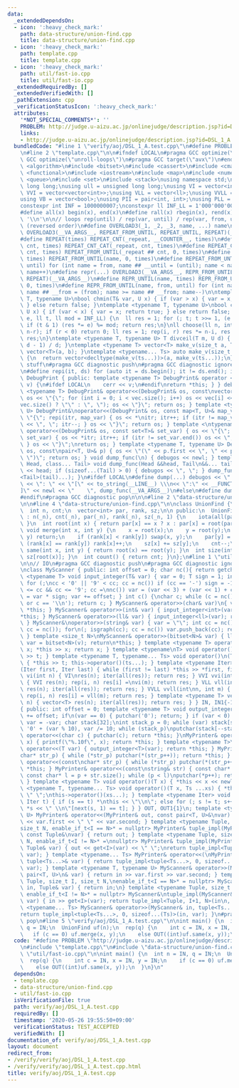 ```yaml
---
data:
  _extendedDependsOn:
  - icon: ':heavy_check_mark:'
    path: data-structure/union-find.cpp
    title: data-structure/union-find.cpp
  - icon: ':heavy_check_mark:'
    path: template.cpp
    title: template.cpp
  - icon: ':heavy_check_mark:'
    path: util/fast-io.cpp
    title: util/fast-io.cpp
  _extendedRequiredBy: []
  _extendedVerifiedWith: []
  _pathExtension: cpp
  _verificationStatusIcon: ':heavy_check_mark:'
  attributes:
    '*NOT_SPECIAL_COMMENTS*': ''
    PROBLEM: http://judge.u-aizu.ac.jp/onlinejudge/description.jsp?id=DSL_1_A
    links:
    - http://judge.u-aizu.ac.jp/onlinejudge/description.jsp?id=DSL_1_A
  bundledCode: "#line 1 \"verify/aoj/DSL_1_A.test.cpp\"\n#define PROBLEM \"http://judge.u-aizu.ac.jp/onlinejudge/description.jsp?id=DSL_1_A\"\
    \n#line 2 \"template.cpp\"\n\n#ifndef LOCAL\n#pragma GCC optimize(\"O3\")\n#pragma\
    \ GCC optimize(\"unroll-loops\")\n#pragma GCC target(\"avx\")\n#endif\n#include\
    \ <algorithm>\n#include <bitset>\n#include <cassert>\n#include <cmath>\n#include\
    \ <functional>\n#include <iostream>\n#include <map>\n#include <numeric>\n#include\
    \ <queue>\n#include <set>\n#include <stack>\nusing namespace std;\nusing ll =\
    \ long long;\nusing ull = unsigned long long;\nusing VI = vector<int>;\nusing\
    \ VVI = vector<vector<int>>;\nusing VLL = vector<ll>;\nusing VVLL = vector<vector<ll>>;\n\
    using VB = vector<bool>;\nusing PII = pair<int, int>;\nusing PLL = pair<ll, ll>;\n\
    constexpr int INF = 1000000007;\nconstexpr ll INF_LL = 1'000'000'000'000'000'007;\n\
    #define all(x) begin(x), end(x)\n#define rall(x) rbegin(x), rend(x)\n#define newl\
    \ '\\n'\n\n// loops rep(until) / rep(var, until) / rep(var, from, until) / repr\
    \ (reversed order)\n#define OVERLOAD3(_1, _2, _3, name, ...) name\n#define rep(...)\
    \ OVERLOAD3(__VA_ARGS__, REPEAT_FROM_UNTIL, REPEAT_UNTIL, REPEAT)(__VA_ARGS__)\n\
    #define REPEAT(times) REPEAT_CNT(_repeat, __COUNTER__, times)\n#define REPEAT_CNT(_repeat,\
    \ cnt, times) REPEAT_CNT_CAT(_repeat, cnt, times)\n#define REPEAT_CNT_CAT(_repeat,\
    \ cnt, times) REPEAT_FROM_UNTIL(_repeat ## cnt, 0, times)\n#define REPEAT_UNTIL(name,\
    \ times) REPEAT_FROM_UNTIL(name, 0, times)\n#define REPEAT_FROM_UNTIL(name, from,\
    \ until) for (int name = from, name ## __until = (until); name < name ## __until;\
    \ name++)\n#define repr(...) OVERLOAD3(__VA_ARGS__, REPR_FROM_UNTIL, REPR_UNTIL,\
    \ REPEAT)(__VA_ARGS__)\n#define REPR_UNTIL(name, times) REPR_FROM_UNTIL(name,\
    \ 0, times)\n#define REPR_FROM_UNTIL(name, from, until) for (int name = (until)-1,\
    \ name ## __from = (from); name >= name ## __from; name--)\n\ntemplate <typename\
    \ T, typename U>\nbool chmin(T& var, U x) { if (var > x) { var = x; return true;\
    \ } else return false; }\ntemplate <typename T, typename U>\nbool chmax(T& var,\
    \ U x) { if (var < x) { var = x; return true; } else return false; }\nll power(ll\
    \ e, ll t, ll mod = INF_LL) {\n  ll res = 1; for (; t; t >>= 1, (e *= e) %= mod)\
    \ if (t & 1) (res *= e) %= mod; return res;\n}\nll choose(ll n, int r) {\n  chmin(r,\
    \ n-r); if (r < 0) return 0; ll res = 1; rep(i, r) res *= n-i, res /= i+1; return\
    \ res;\n}\ntemplate <typename T, typename U> T divceil(T m, U d) { return (m +\
    \ d - 1) / d; }\ntemplate <typename T> vector<T> make_v(size_t a, T b) { return\
    \ vector<T>(a, b); }\ntemplate <typename... Ts> auto make_v(size_t a, Ts... ts)\
    \ {\n  return vector<decltype(make_v(ts...))>(a, make_v(ts...));\n}\n\n// debugging\
    \ stuff\n#pragma GCC diagnostic push\n#pragma GCC diagnostic ignored \"-Wmisleading-indentation\"\
    \n#define repi(it, ds) for (auto it = ds.begin(); it != ds.end(); it++)\nclass\
    \ DebugPrint { public: template <typename T> DebugPrint& operator <<(const T&\
    \ v) {\n#ifdef LOCAL\n    cerr << v;\n#endif\nreturn *this; } } debugos; template\
    \ <typename T> DebugPrint& operator<<(DebugPrint& os, const\nvector<T>& vec) {\
    \ os << \"{\"; for (int i = 0; i < vec.size(); i++) os << vec[i] << (i + 1 ==\n\
    vec.size() ? \"\" : \", \"); os << \"}\"; return os; } template <typename T, typename\
    \ U> DebugPrint&\noperator<<(DebugPrint& os, const map<T, U>& map_var) { os <<\
    \ \"{\"; repi(itr, map_var) { os << *\nitr; itr++; if (itr != map_var.end()) os\
    \ << \", \"; itr--; } os << \"}\"; return os; } template <\ntypename T> DebugPrint&\
    \ operator<<(DebugPrint& os, const set<T>& set_var) { os << \"{\"; repi(\nitr,\
    \ set_var) { os << *itr; itr++; if (itr != set_var.end()) os << \", \"; itr--;\
    \ } os << \"}\";\nreturn os; } template <typename T, typename U> DebugPrint& operator<<(DebugPrint&\
    \ os, const\npair<T, U>& p) { os << \"(\" << p.first << \", \" << p.second <<\
    \ \")\"; return os; } void dump_func(\n) { debugos << newl; } template <class\
    \ Head, class... Tail> void dump_func(Head &&head, Tail\n&&... tail) { debugos\
    \ << head; if (sizeof...(Tail) > 0) { debugos << \", \"; } dump_func(forward\n\
    <Tail>(tail)...); }\n#ifdef LOCAL\n#define dump(...) debugos << \"  \" << string(#__VA_ARGS__)\
    \ << \": \" << \"[\" << to_string(__LINE__) \\\n<< \":\" << __FUNCTION__ << \"\
    ]\" << newl << \"    \", dump_func(__VA_ARGS__)\n#else\n#define dump(...) ({})\n\
    #endif\n#pragma GCC diagnostic pop\n\n\n#line 2 \"data-structure/union-find.cpp\"\
    \n\n#line 4 \"data-structure/union-find.cpp\"\n\nclass UnionFind {\n private:\n\
    \  int n, cnt;\n  vector<int> par, rank, sz;\n\n public:\n  UnionFind(int _n)\
    \ : n(_n), cnt(_n), par(_n), rank(_n), sz(_n, 1) {\n    iota(all(par), 0);\n \
    \ }\n  int root(int x) { return par[x] == x ? x : par[x] = root(par[x]); }\n \
    \ void merge(int x, int y) {\n    x = root(x);\n    y = root(y);\n    if (x ==\
    \ y) return;\n    if (rank[x] < rank[y]) swap(x, y);\n    par[y] = x;\n    if\
    \ (rank[x] == rank[y]) rank[x]++;\n    sz[x] += sz[y];\n    cnt--;\n  }\n  bool\
    \ same(int x, int y) { return root(x) == root(y); }\n  int size(int x) { return\
    \ sz[root(x)]; }\n  int count() { return cnt; }\n};\n#line 1 \"util/fast-io.cpp\"\
    \n\n// IO\n#pragma GCC diagnostic push\n#pragma GCC diagnostic ignored \"-Wmisleading-indentation\"\
    \nclass MyScanner { public: int offset = 0; char nc(){ return getchar(); }\ntemplate\
    \ <typename T> void input_integer(T& var) { var = 0; T sign = 1; int cc = nc();\
    \ for (;\ncc < '0' || '9' < cc; cc = nc()) if (cc == '-') sign = -1; for (; '0'\
    \ <= cc && cc <= '9'; cc =\nnc()) var = (var << 3) + (var << 1) + cc - '0'; var\
    \ = var * sign; var += offset; } int c() {\nchar c; while (c = nc(), c == ' '\
    \ or c == '\\n'); return c; } MyScanner& operator>>(char& var)\n{ var = c(); return\
    \ *this; } MyScanner& operator>>(int& var) { input_integer<int>(var); return\n\
    *this; } MyScanner& operator>>(ll& var) { input_integer<ll>(var); return *this;\
    \ } MyScanner&\noperator>>(string& var) { var = \"\"; int cc = nc(); for (; !isgraph(cc);\
    \ cc = nc()); for\n(; isgraph(cc); cc = nc()) var.push_back(cc); return *this;\
    \ } template <size_t N>\nMyScanner& operator>>(bitset<N>& var) { ll v; input_integer<ll>(v);\
    \ var = bitset<N>(v); return\n*this; } template <typename T> operator T() { T\
    \ x; *this >> x; return x; } template <typename\nT> void operator()(T &t) { *this\
    \ >> t; } template <typename T, typename... Ts> void operator()\n(T &t, Ts &...ts)\
    \ { *this >> t; this->operator()(ts...); } template <typename Iter> void iter\n\
    (Iter first, Iter last) { while (first != last) *this >> *first, first++; } VI\
    \ vi(int n) { VI\nres(n); iter(all(res)); return res; } VVI vvi(int n, int m)\
    \ { VVI res(n); rep(i, n) res[i] =\nvi(m); return res; } VLL vll(int n) { VLL\
    \ res(n); iter(all(res)); return res; } VVLL vvll(int\nn, int m) { VVLL res(n);\
    \ rep(i, n) res[i] = vll(m); return res; } template <typename T> vector\n<T> v(int\
    \ n) { vector<T> res(n); iter(all(res)); return res; } } IN, IN1{-1}; class MyPrinter\n\
    { public: int offset = 0; template <typename T> void output_integer(T var) { var\
    \ += offset; if\n(var == 0) { putchar('0'); return; } if (var < 0) putchar('-'),\
    \ var = -var; char stack[32];\nint stack_p = 0; while (var) stack[stack_p++] =\
    \ '0' + (var % 10), var /= 10; while (stack_p)\nputchar(stack[--stack_p]); } MyPrinter&\
    \ operator<<(char c) { putchar(c); return *this; }\nMyPrinter& operator<<(double\
    \ x) { printf(\"%.10f\", x); return *this; } template <typename T>\nMyPrinter&\
    \ operator<<(T var) { output_integer<T>(var); return *this; } MyPrinter& operator<<(\n\
    char* str_p) { while (*str_p) putchar(*(str_p++)); return *this; } MyPrinter&\
    \ operator<<(const\nchar* str_p) { while (*str_p) putchar(*(str_p++)); return\
    \ *this; } MyPrinter& operator<<(const\nstring& str) { const char* p = str.c_str();\
    \ const char* l = p + str.size(); while (p < l)\nputchar(*p++); return *this;\
    \ } template <typename T> void operator()(T x) { *this << x << newl\n; } template\
    \ <typename T, typename... Ts> void operator()(T x, Ts ...xs) { *this << x <<\
    \ \" \";\nthis->operator()(xs...); } template <typename Iter> void iter(Iter s,\
    \ Iter t) { if (s == t) *\nthis << \"\\n\"; else for (; s != t; s++) *this <<\
    \ *s << \" \\n\"[next(s, 1) == t]; } } OUT, OUT1{1}\n; template <typename T, typename\
    \ U> MyPrinter& operator<<(MyPrinter& out, const pair<T, U>&\nvar) { return out\
    \ << var.first << \" \" << var.second; } template <typename Tuple, size_t I,\n\
    size_t N, enable_if_t<I == N>* = nullptr> MyPrinter& tuple_impl(MyPrinter& out,\
    \ const Tuple&\nvar) { return out; } template <typename Tuple, size_t I, size_t\
    \ N, enable_if_t<I != N>* =\nnullptr> MyPrinter& tuple_impl(MyPrinter& out, const\
    \ Tuple& var) { out << get<I>(var) << \" \";\nreturn tuple_impl<Tuple, I+1, N>(out,\
    \ var); } template <typename... Ts> MyPrinter& operator<<(\nMyPrinter& out, const\
    \ tuple<Ts...>& var) { return tuple_impl<tuple<Ts...>, 0, sizeof...(Ts)>(\nout,\
    \ var); } template <typename T, typename U> MyScanner& operator>>(MyScanner& in,\
    \ pair<T, U>\n& var) { return in >> var.first >> var.second; } template <typename\
    \ Tuple, size_t I, size_t N,\nenable_if_t<I == N>* = nullptr> MyScanner& tuple_impl(MyScanner&\
    \ in, Tuple& var) { return in;\n} template <typename Tuple, size_t I, size_t N,\
    \ enable_if_t<I != N>* = nullptr> MyScanner&\ntuple_impl(MyScanner& in, Tuple&\
    \ var) { in >> get<I>(var); return tuple_impl<Tuple, I+1, N>(in\n, var); } template\
    \ <typename... Ts> MyScanner& operator>>(MyScanner& in, tuple<Ts...>& var) {\n\
    return tuple_impl<tuple<Ts...>, 0, sizeof...(Ts)>(in, var); }\n#pragma GCC diagnostic\
    \ pop\n#line 5 \"verify/aoj/DSL_1_A.test.cpp\"\n\nint main() {\n  int n = IN,\
    \ q = IN;\n  UnionFind uf(n);\n  rep(q) {\n    int c = IN, x = IN, y = IN;\n \
    \   if (c == 0) uf.merge(x, y);\n    else OUT((int)uf.same(x, y));\n  }\n}\n"
  code: "#define PROBLEM \"http://judge.u-aizu.ac.jp/onlinejudge/description.jsp?id=DSL_1_A\"\
    \n#include \"template.cpp\"\n#include \"data-structure/union-find.cpp\"\n#include\
    \ \"util/fast-io.cpp\"\n\nint main() {\n  int n = IN, q = IN;\n  UnionFind uf(n);\n\
    \  rep(q) {\n    int c = IN, x = IN, y = IN;\n    if (c == 0) uf.merge(x, y);\n\
    \    else OUT((int)uf.same(x, y));\n  }\n}\n"
  dependsOn:
  - template.cpp
  - data-structure/union-find.cpp
  - util/fast-io.cpp
  isVerificationFile: true
  path: verify/aoj/DSL_1_A.test.cpp
  requiredBy: []
  timestamp: '2020-05-26 19:55:50+09:00'
  verificationStatus: TEST_ACCEPTED
  verifiedWith: []
documentation_of: verify/aoj/DSL_1_A.test.cpp
layout: document
redirect_from:
- /verify/verify/aoj/DSL_1_A.test.cpp
- /verify/verify/aoj/DSL_1_A.test.cpp.html
title: verify/aoj/DSL_1_A.test.cpp
---
```


